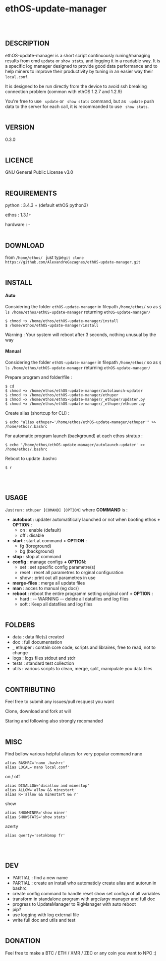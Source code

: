 # ethOS-update-manager
<br><br>

##  DESCRIPTION

ethOS-update-manager is a short script continuously runing/managing results from cmd ``` update ``` or ``` show stats ```, and logging it in a readable way. It is a specific log manager designed to provide good data performance and to help miners to improve their productivity by tuning in an easier way their ``` local.conf```.

It is designed to be run directly from the device to avoid ssh breaking connection problem (common with ethOS 1.2.7 and 1.2.9)

You're free to use ``` update```  or ``` show stats```  command, but as ``` update```  push data to the server for each call, it is recommanded to use ``` show stats```.
<br><br>

## VERSION
0.3.0
<br><br>

##  LICENCE

GNU General Public License v3.0
<br><br>

##  REQUIREMENTS

python :   3.4.3 + (default ethOS python3)<p>
ethos :    1.3.1+ <p>
hardware : -
<br><br>

##  DOWNLOAD

from ```/home/ethos/ ``` just type```git clone https://github.com/AlexandreGazagnes/ethOS-update-manager.git```
<br><br>

##  INSTALL

#### Auto
Considering the folder ``` ethOS-update-manager ``` in filepath ``` /home/ethos/ ```
so as ``` $ ls /home/ethos/ethOS-update-manager ``` returning ``` ethOS-update-manager/ ``` 

```
$ chmod +x /home/ethos/ethOS-update-manager/install
$ /home/ethos/ethOS-update-manager/install
```
Warning : Your system will reboot after 3 seconds, nothing unusual by the way


#### Manual

Considering the folder ``` ethOS-update-manager ``` in filepath ``` /home/ethos/ ```
so as ``` $ ls /home/ethos/ethOS-update-manager ``` returning ``` ethOS-update-manager/ ``` 

Prepare program and folder/file : 
```
$ cd
$ chmod +x /home/ethos/ethOS-update-manager/autolaunch-updater
$ chmod +x /home/ethos/ethOS-update-manager/ethuper
$ chmod +x /home/ethos/ethOS-update-manager/_ethuper/updater.py
$ chmod +x /home/ethos/ethOS-update-manager/_ethuper/ethuper.py
```

Create alias (shortcup for CLI) : 
```
$ echo "alias ethuper='/home/ethos/ethOS-update-manager/ethuper'" >>  /home/ethos/.bashrc
```

For automatic program launch (background) at each ethos stratup : 
```
$ echo '/home/ethos/ethOS-update-manager/autolaunch-updater' >> /home/ethos/.bashrc
```

Reboot to update .bashrc
```
$ r
```
<br><br>

##  USAGE


Just run : ```ethuper [COMAND] [OPTION]``` where **COMMAND** is : 
* **autoboot** : updater automatiticaly launched or not when booting ethos **+ OPTION** : 
  * on  : enable (default)
  * off : disable
* **start** : start at command **+ OPTION** : 
  * fg (foreground)
  * bg (background)
* **stop** : stop at command
* **config** : manage configs **+ OPTION**:  
  * set : set specific config parametre(s)
  * reset : reset all parametres to orginal configuration
  * show : print out all parametres in use
* **merge-files** : merge all update files 
* **man** : acces to manual (eg doc/)
* **reboot** : reboot the entire programm setting original conf **+ OPTION** : 
  * hard : -- WARNING -- delete all datafiles and log files
  * soft : Keep all datafiles and log files 
<br><br>

##  FOLDERS
* data :                data file(s) created
* doc :                 full documentation 
* _ ethuper :  			contain core code, scripts and libraires, free to read, not to change
* logs :                logs files stdout and stdr
* tests :               standard test collection
* utils :               various scripts to clean, merge, split, manipulate you data files
<br><br>

##  CONTRIBUTING
Feel free to submit any issues/pull resquest you want <p>
Clone, download and fork at will <p>
Staring and following also strongly recomanded
<br><br>
  
##  MISC

Find bellow various helpful aliases for very popular command 
nano
```
alias BASHRC='nano .bashrc'
alias LOCAL='nano local.conf'
```

on / off
```
alias DISALLOW='disallow and minestop'
alias ALLOW='allow && minestart'
alias R='allow && minestart && r'
```

show
```
alias SHOWMINER='show miner'
alias SHOWSTATS='show stats'
```

azerty
```
alias qwerty='setxkbmap fr'
```
<br><br>

## DEV
* PARTIAL : find a new name 
* PARTIAL : create an install who automaticly create alias and autorun in bashrc
* create config command to handle reset show set configs of all variables
* transform in standalone program with argc/argv manager and full doc
* progress to UpdateManager to RigManager with auto reboot 
* pip?
* use logging with log external file
* write full doc and utils and test
<br><br>

##  DONATION
Feel free to make a BTC / ETH / XMR / ZEC or any coin you want to NPO :) 
<br><br>
